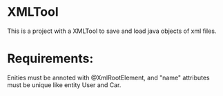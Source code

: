 # XMLTool
This is a project with a XMLTool to save and load java objects of xml files.

# Requirements:
Enities must be annoted with @XmlRootElement, and "name" attributes must be unique like entity User and Car.
